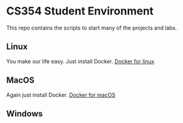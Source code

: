 # CS354 Student Environment 

This repo contains the scripts to start many of the projects and labs.

## Linux
You make our life easy. Just install Docker.
[Docker for linux](https://docs.docker.com/engine/install/)

## MacOS
Again just install Docker.
[Docker for macOS]([https://hub.docker.com/editions/community/docker-ce-desktop-mac/)

## Windows
